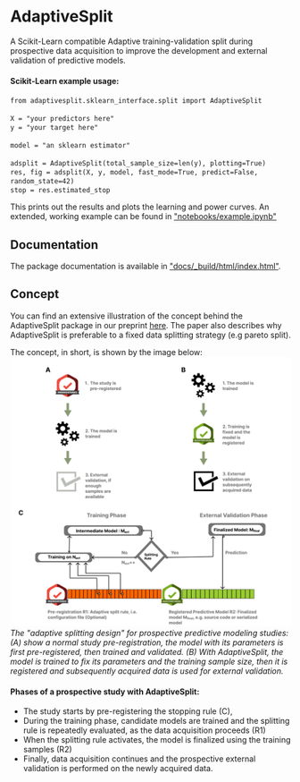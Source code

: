 AdaptiveSplit
==========================
A Scikit-Learn compatible Adaptive training-validation split during prospective 
data acquisition to improve the development and external validation of predictive
models.

#### Scikit-Learn example usage:
    
    from adaptivesplit.sklearn_interface.split import AdaptiveSplit
    
    X = "your predictors here"
    y = "your target here"
    
    model = "an sklearn estimator"
  
    adsplit = AdaptiveSplit(total_sample_size=len(y), plotting=True)
    res, fig = adsplit(X, y, model, fast_mode=True, predict=False, random_state=42)
    stop = res.estimated_stop

This prints out the results and plots the learning and power curves.
An extended, working example can be found in ["notebooks/example.ipynb"](notebooks/example.ipynb)

## Documentation
The package documentation is available in ["docs/_build/html/index.html"](docs/_build/html/index.html).

## Concept
You can find an extensive illustration of the concept behind the AdaptiveSplit package in our preprint 
[here](). The paper also describes why AdaptiveSplit is preferable to a fixed data splitting strategy 
(e.g pareto split).

The concept, in short, is shown by the image below:
![alt text](docs/figures/concept.png "Title")
*The "adaptive splitting design" for prospective predictive modeling studies:
(A) show a normal study pre-registration, the model with its parameters is first
pre-registered, then trained and validated. (B) With AdaptiveSplit, the model is
trained to fix its parameters and the training sample size, then it is registered
and subsequently acquired data is used for external validation.*

#### Phases of a prospective study with AdaptiveSplit:
- The study starts by pre-registering the stopping rule (C),
- During the training phase, candidate models are trained and the splitting rule
  is repeatedly evaluated, as the data acquisition proceeds (R1)
- When the splitting rule activates, the model is finalized using the training samples (R2)
- Finally, data acquisition continues and the prospective external validation is performed 
  on the newly acquired data.
